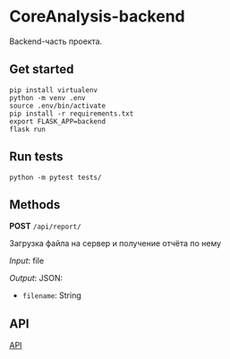 # CoreAnalysis-backend
Backend-часть проекта. 

## Get started
```shell
pip install virtualenv
python -m venv .env
source .env/bin/activate
pip install -r requirements.txt
export FLASK_APP=backend
flask run
```

## Run tests
```shell
python -m pytest tests/
```

## Methods
**POST** `/api/report/`

Загрузка файла на сервер и получение отчёта по нему

*Input*: file

*Output*: JSON:
* `filename`: String

## API
[API](https://github.com/PracticeProject21/CoreAnalysis-backend/wiki/API)
